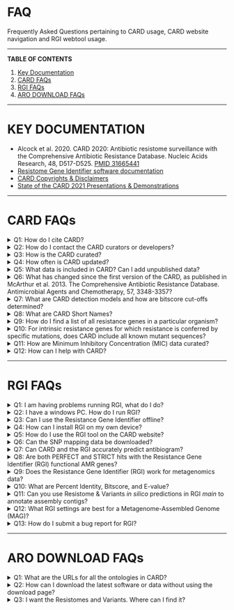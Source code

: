 # FAQ
Frequently Asked Questions pertaining to CARD usage, CARD website navigation and RGI webtool usage.

---

**TABLE OF CONTENTS**

1. [Key Documentation](#key-documentation)
2. [CARD FAQs](#card-faqs)
3. [RGI FAQs](#rgi-faqs)
4. [ARO DOWNLOAD FAQs](#aro-download-faqs)

---

# **KEY DOCUMENTATION**

* Alcock et al. 2020. CARD 2020: Antibiotic resistome surveillance with the Comprehensive Antibiotic Resistance Database. Nucleic Acids Research, 48, D517-D525. [PMID 31665441](https://pubmed.ncbi.nlm.nih.gov/31665441/)
* [Resistome Gene Identifier software documentation](https://github.com/arpcard/rgi)
* [CARD Copyrights & Disclaimers](https://card.mcmaster.ca/about)
* [State of the CARD 2021 Presentations & Demonstrations](https://github.com/arpcard/state-of-the-card-2021)

---

# **CARD FAQs**
<details closed>
<summary>Q1: How do I cite CARD?</summary>
<br>
A: Alcock et al. 2020. CARD 2020: antibiotic resistome surveillance with the Comprehensive Antibiotic Resistance Database. Nucleic Acids Research, 48, D517-D525. [PMID 31665441](https://pubmed.ncbi.nlm.nih.gov/31665441/)
</details>

<details closed>
<summary>Q2: How do I contact the CARD curators or developers?</summary> 
<br>
A: You can contact the CARD curators or developers directly at card@mcmaster.ca, Twitter at @arpcard, or at GitHub (https://github.com/arpcard/rgi).
</details>

<details closed>
<summary>Q3: How is the CARD curated?</summary>
<br>
A: The CARD is curated by a group of experts in the area of antimicrobial resistance (AMR) and bioinformatics, including consultation with outside experts where needed.
</details>

<details closed>
<summary>Q4: How often is CARD updated?</summary>
<br>
A: The CARD is updated approximately monthly.
</details>

<details closed>
<summary>Q5: What data is included in CARD? Can I add unpublished data?</summary>
<br>
A: Only published AMR genes and mutations, with subsequent submission of sequence to GenBank, with clear evidence of elevated MICs are curated into CARD.
The only exception is beta-lactamase genes, which are being named faster than they can be validated. Alcock et al. (2020) provided details on CARD's curation paradigm. We can additionally provide genome or whole-genome shotgun assembly bulk annotation for private data sets using the Resistance Gene Identifier, please contact card@mcmaster.ca.
</details>

<details closed>
<summary>Q6: What has changed since the first version of the CARD, as published in McArthur et al. 2013. The Comprehensive Antibiotic Resistance Database. Antimicrobial Agents and Chemotherapy, 57, 3348-3357?</summary>
<br>
A: The CARD is now more tightly focussed on antimicrobial resistance (AMR) reference sequences and associated detection models. Each sequence curated into the CARD is now associated with both the Antibiotic Resistance Ontology to provide classification and semantic context as well as defined detection models and parameters. The CARD has additionally abandoned use of internal accessions for sequences and now exclusively uses GenBank accessions.
</details>

<details closed>
<summary>Q7: What are CARD detection models and how are bitscore cut-offs determined?</summary>
<br>
A: CARD now organizes reference AMR gene sequences and mutations in the context of bioinformatics models, which are listed here: https://card.mcmaster.ca/ontology/40323. These model types are discussed in detail in Alcock et al. 2020. The most frequently used model type is the Protein Homolog Model for presence or absence of acquired resistance genes, such as beta-lactamases (see this thread on how CARD determines bitscore cutoffs: https://github.com/arpcard/rgi/issues/140). The second most frequently used model type is the Protein Variant Model for detection of intrinsic genes that have acquired mutations conferring resistance. The [RGI Documentation](https://github.com/arpcard/rgi) gives detailed information on how CARD models are used.
</details>

<details closed>
<summary>Q8: What are CARD Short Names?</summary>
<br>
A: A CARD-specific abbreviation for AMR gene names associated with Antibiotic Resistance
Ontology terms, often not based on the literature. This is used for programmatic and 
compatibility purposes and is not ontologically relevant. Each ontology term with an 
associated AMR detection model has a CARD Short Name that appears in CARD data files 
and output generated by RGI. If the original gene name is less than 15 characters, the 
CARD short name is identical; if the gene name is greater than 15 characters, the CARD 
Short Name has been abbreviated by CARD curators specifically to identify the proper 
gene or protein name. All CARD Short Names are unique and have whitespace characters 
replaced by underscore characters. The convention for pathogen names is capitalized 
first letter of the genus followed by the lowercase first three letters of the species 
name. The antibiotic abbreviations are from https://journals.asm.org/journal/aac/abbreviations
plus some custom abbreviations by the CARD curators. Simple CARD Short Names often do not
involve either, e.g. CTX-M-15, but where applicable the CARD Short Names follow pathogen_gene
or pathogen_gene_drug. The full lists of abbreviations can be found at:
https://card.mcmaster.ca/latest/data
</details>

<details closed>
<summary>Q9: How do I find a list of all resistance genes in a particular organism?</summary>
<br>
A: CARD now provides annotated genomes, plasmids, and whole-genome shotgun assemblies in the Resistomes, Variants, & Prevalence section.
</details>

<details closed>
<summary>Q10: For intrinsic resistance genes for which resistance is conferred by specific mutations, does CARD include all known mutant sequences?</summary>
<br>
A: The CARD does not contain complete sequences of resistant mutants, due to the fact the individual mutations are often reported in the literature without the complete mutant gene sequence being deposited in GenBank. Instead, the CARD maintains a complete list of all resistance SNPs relative to a reference sequence, which may either be a reported mutant sequence or a wild-type sequence. As such, it is important that SNP mapping be included in analysis of any genes that require mutation to confer resistance. This step is included in the Resistance Gene Identifier but not naive BLAST analyses. Computational predicted sequence variants are available in the Resistomes, Variants, & Prevalence section.
</details>

<details closed>
<summary>Q11: How are Minimum Inhibitory Concentration (MIC) data curated?</summary>
<br>
A: The CARD does not yet curate MIC data directly, but instead records the resistance profile of resistance genes. This is performed using the categorical confers_resistance_to_drug_class relationship within the Antibiotic Resistance Ontology, e.g. beta-lactamases confers_resistance_to_drug_class beta-lactams, as well as the specific confers_resistance_to_antibiotic relationship, e.g. AAC(1) confers_resistance_to_antibiotic apramycin. The latter requires constant curatorial effort and may have gaps - please let us know if find such missing data within the CARD.
</details>

<details closed>
<summary>Q12: How can I help with CARD?</summary>
<br>
A: Any problems you find in CARD, you can post an issue at https://github.com/arpcard/amr_curation/issue.
</details>

---

# **RGI FAQs**

<details closed>
<summary>Q1: I am having problems running RGI, what do I do?</summary>
<br>
A: Please ensure that you have all the necessary dependencies on your device. Dependencies are listed at https://github.com/arpcard/rgi. Also ensure that you've installed it correctly. If assistance is still required, please email us at card@mcmaster.ca. Be sure to include detailed information how your process, a snapshot of your input file, your error, and anything that you believe is important to know. The more you tell us, the better we can help you.
</details>

<details closed>
<summary>Q2: I have a windows PC. How do I run RGI?</summary>
<br>
A: Windows is not supported by RGI. Please use MacOS or Linux. Alternatively, if you have access to a remote virtual environment, you may use that instead.
</details>

<details closed>
<summary>Q3: Can I use the Resistance Gene Identifier offline?</summary>
<br>
A: Yes, the Resistance Gene Identifier can now be downloaded as command-line software.
</details>

<details closed>
<summary>Q4: How can I install RGI on my own device?</summary>
<br>
A: Please refer to https://github.com/arpcard/rgi for documentation on RGI functionality and installation processes.
</details>

<details closed>
<summary>Q5: How do I use the RGI tool on the CARD website?</summary>
<br>
A: The FAQ github repository contains a PDF explaining the step-by-step process of accessing the RGI webtool.
</details>

<details closed>
<summary>Q6: Can the SNP mapping data be downloaded?</summary>
<br>
A: Yes, the SNP mapping data is now available in the Downloads sections within the card.json and snps.txt files.
</details>

<details closed>
<summary>Q7: Can CARD and the RGI accurately predict antibiogram?</summary>
<br>
A: While the CARD systematically curates categorical confers_resistance_to_drug_class relationships within the Antibiotic Resistance Ontology, e.g. beta-lactamases confers_resistance_to_drug_class beta-lactams, curation of specific confers_resistance_to_antibiotic relationships, e.g. AAC(1) confers_resistance_to_antibiotic apramycin, is rarely complete due to the volume of literature to curate, variation in MICs for genes among pathogens, and changing clinical breakpoints. As such, curation of confers_resistance_to_antibiotic relationships for accurate prediction of antibiogram is currently inconsistent throughout the CARD and our RGI software is focussed primarily upon accurate prediction of resistome, not antibiogram.
</details>

<details closed>
<summary>Q8: Are both PERFECT and STRICT hits with the Resistance Gene Identifier (RGI) functional AMR genes?</summary>
<br>
A: If a hit is PERFECT, the predicted gene perfectly matches a known resistance gene curated in the CARD at the amino acid level (including SNPs if that is part of the detection model). Only published AMR genes, with subsequent submission of sequence to GenBank, with clear evidence of elevated MICs are curated into CARD. However, a PERFECT hit does not indicate if the AMR gene is expressed or if it results in elevated MIC in the pathogen of interest. Activity of AMR genes can be pathogen and strain specific. STRICT hits are not exact matches to a published AMR sequence, but are similar to CARD reference sequences within detection model cut-offs defined by the CARD curators (see this thread on how CARD determines bitscore cutoffs: https://github.com/arpcard/rgi/issues/140). STRICT hits are likely functional, but those with low percent similarity to the curated CARD reference sequence may require experimental verification. The [RGI Documentation](https://github.com/arpcard/rgi) gives detailed information on Perfect / Strict / Loose paradigm.
</details>

<details closed>
<summary>Q9: Does the Resistance Gene Identifier (RGI) work for metagenomics data?</summary>
<br>
A: Yes, the RGI can analyze metagenomics data at the command line. Full details are available at GitHub: https://github.com/arpcard/rgi.
</details>

<details closed>
<summary>Q10: What are Percent Identity, Bitscore, and E-value?</summary>
<br>
A: From the NCBI BLAST Glossary, percent identity is the extent to which two (nucleotide or amino acid) sequences have the same residues at the same positions in an alignment, often expressed as a percentage. The expectation value or expect value represents the number of different alignments with scores equivalent to or better that is expected to occur in a database search by chance. The lower the E value, the more significant the score and the alignment. The bitscore is derived from the raw alignment score, taking the statistical properties of the scoring system into account. Because bitscores are normalized with respect to the scoring system, they can be used to compare alignment scores from different searches. In addition, they provide finer resolution of differences among similar proteins than the expectation score.
</details>

<details closed>
<summary>Q11: Can you use Resistome & Variants <i>in silico</i> predictions in RGI <i>main</i> to annotate assembly contigs?</summary>
<br>
A: The alleles in CARD's Resistomes & Variants dataset are <i>in silico</i> prediction of AMR alleles by running RGI against genomic data available in GenBank. They are not experimentally characterized genes. While they can be used by <i>RGI bwt</i> as an additional reference set for short read alignment, they cannot be used by <i>RGI main</i> to annotate genome assemblies. <i>RGI main</i> uses hand-curated AMR gene detection models involving BLAST, bitscore cut-offs, reference sequences, and curated SNP lists, i.e. much more than read alignment to reference sequences. The underlying reference sequences in these detection models are from experimentally validated alleles reported in the scientific literature, e.g. Sser_gyrB_FLO, https://card.mcmaster.ca/ontology/39891. RGI's Perfect / Strict / Paradigm and BLAST ensures that all possible antibiotic resistance genes in CARD are annotated for genome assemblies. In contrast, short read alignment under <i>RGI bwt</i> requires close sequence similarity for annotation and the broader sequence variation in CARD's Resistomes & Variants can overcome this limitation if the canonical references in CARD's detection models are from a different organism that you have sequenced, albeit the annotation can be based upon unvalidated genes. See RGI's documentation: https://github.com/arpcard/rgi
</details>

<details closed>
<summary>Q12: What RGI settings are best for a Metagenome-Assembled Genome (MAG)?</summary>
<br>
A: If the MAG is long and of high quality assembly, default RGI analysis is more than sufficient to predict Perfect / Strict / Loose hits to the CARD AMR detection models. For shorter or fragmentary assemblies, we suggest using RGI <i>main</i> or the RGI web portal with the <i>Low Quality/Coverage</i> settings to allow RGI to include partial open reading frames (ORFs) and ORFs with errors. To additionally compensate for possible evolutionary distance between the MAGs and the organisms curated in CARD, we suggest examining Loose hits for possible new/divergent antimicrobial resistance genes. As there are often many Loose hits, sorting results by % identity or HSP length can help, but additional use of the <i>Include Nudge</i> option will convert Loose hits of any length with at least 95% identity to CARD reference sequences to Strict hits if you wish to use a broader Strict criteria. See https://github.com/arpcard/rgi to review the Perfect / Strict / Loose paradigm.
</details>

<details closed>
<summary>Q13: How do I submit a bug report for RGI?</summary>
<br>
A: Go to the https://github.com/arpcard/rgi/issues page and click new issue. On this page select the Bug Report Template. Follow the instructions on the template and input all information instructed or any that is deemed important. Click submit and wait until the CARD help-desk responds.
</details>

---

# **ARO DOWNLOAD FAQs**

<details closed>
<summary>Q1: What are the URLs for all the ontologies in CARD?</summary>
<br>
A: Antibiotic resistance Ontology (ARO):

/aro/accession e.g https://card.mcmaster.ca/aro/3003689 

Relationship Ontology (RO):

/ro/accession e.g https://card.mcmaster.ca/ro/is_a 

Model Ontology (MO): 

/mo/accession e.g https://card.mcmaster.ca/mo/0000009 

NCBI Taxonomy Ontology (NCBITaxon):

/ncbitaxon/accession e.g https://card.mcmaster.ca/ncbitaxon/570 

Gene Ontology (GO):

/go/accession e.g https://card.mcmaster.ca/go/0022804

</details>

<details closed>
<summary>Q2: How can I download the latest software or data without using the download page?</summary>
<br>
A: Download latest data:

/latest/data e.g https://card.mcmaster.ca/latest/data 

Download latest software:

/latest/software e.g https://card.mcmaster.ca/latest/software

</details>

<details closed>
<summary>Q3: I want the Resistomes and Variants. Where can I find it?</summary>
<br>
A: You can find the Resistomes and Variant at https://card.mcmaster.ca/resistomes.
</details>

